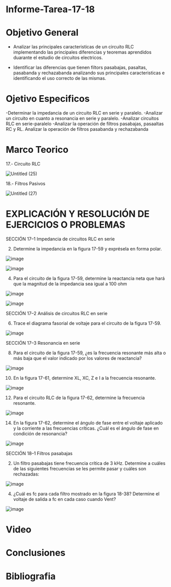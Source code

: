# Informe-Tarea-17-18
# Objetivo General

- Analizar las principales caracteristicas de un circuito RLC implementando las principales diferencias y teoremas aprendidos duarante el estudio de circuitos electricos.

- Identificar las diferencias que tienen filtors pasabajas, pasaltas, pasabanda y rechazabanda analizando  sus principales caracteristicas e identificando el uso correcto de las mismas.

# Ojetivo Especificos
-Determinar la impedancia de un circuito RLC en serie y paralelo.
-Analizar un circuito en cuanto a resonancia en serie y paralelo.
-Analizar circuitos RLC en serie-paralelo
-Analizar la operación de filtros pasabajas, pasaaltas RC y RL.
Analizar la operación de filtros pasabanda y rechazabanda 
# Marco Teorico

17.- Circuito RLC

![Untitled (25)](https://user-images.githubusercontent.com/105671364/187348802-3fb103f1-9874-4c68-ad83-fc240e4715dc.jpg)

18.- Filtros Pasivos

![Untitled (27)](https://user-images.githubusercontent.com/105671364/187354976-6f635416-6404-46cd-9adb-30c5f1e34938.jpg)

# EXPLICACIÓN Y RESOLUCIÓN DE EJERCICIOS O PROBLEMAS

SECCIÓN 17–1 Impedancia de circuitos RLC en serie

2. Determine la impedancia en la figura 17-59 y exprésela en forma polar.

![image](https://user-images.githubusercontent.com/105671364/187358253-8f60d4e0-0305-4295-927c-89bbed4a7298.png)

![image](https://user-images.githubusercontent.com/105671364/187493641-d4f3c9b9-eb34-409a-a3d7-ea5f08ec2839.png)

4. Para el circuito de la figura 17-59, determine la reactancia neta que hará que la magnitud de la impedancia sea igual a 100 ohm

![image](https://user-images.githubusercontent.com/105671364/187361694-e00fff5e-b70b-4d44-82c0-efc1793fac15.png)

![image](https://user-images.githubusercontent.com/105671364/187493691-af681503-354c-40a3-8bb4-cdfc3d6535e4.png)


SECCIÓN 17–2 Análisis de circuitos RLC en serie

6. Trace el diagrama fasorial de voltaje para el circuito de la figura 17-59.

![image](https://user-images.githubusercontent.com/105671364/187493785-a257f4df-f268-4f48-9f95-bfbb39b5d192.png)


SECCIÓN 17–3 Resonancia en serie

8. Para el circuito de la figura 17-59, ¿es la frecuencia resonante más alta o más baja que el valor indicado por los valores de reactancia?

![image](https://user-images.githubusercontent.com/105671364/187493838-e09b29f3-ffb6-43ce-b63d-3b1ea91c8d11.png)

10. En la figura 17-61, determine XL, XC, Z e I a la frecuencia resonante.

![image](https://user-images.githubusercontent.com/105671364/187493902-2a6b3181-eec9-409a-aeeb-becc4660e31e.png)

12. Para el circuito RLC de la figura 17-62, determine la frecuencia resonante.

![image](https://user-images.githubusercontent.com/105671364/187494141-2bd60017-ea17-44a0-ad59-cef350b05e6e.png)

14. En la figura 17-62, determine el ángulo de fase entre el voltaje aplicado y la corriente a las frecuencias críticas. ¿Cuál es el ángulo de fase en condición de resonancia?

![image](https://user-images.githubusercontent.com/105671364/187494249-adb1df3d-92aa-4c05-9c11-dd1711a96aca.png)




SECCIÓN 18–1 Filtros pasabajas

2. Un filtro pasabajas tiene frecuencia crítica de 3 kHz. Determine a cuáles de las siguientes frecuencias se les permite pasar y cuáles son rechazadas:

![image](https://user-images.githubusercontent.com/105671364/187494425-7785771d-35ef-4ca0-9e19-273569c5ea94.png)


4. ¿Cuál es fc para cada filtro mostrado en la figura 18-38? Determine el voltaje de salida a fc en cada caso cuando Vent?

![image](https://user-images.githubusercontent.com/105671364/187490879-20ea2ea0-7807-4a91-8314-1d118b501f87.png)


# Video

# Conclusiones

# Bibliografia


